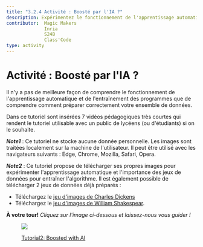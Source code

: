 ```yaml
---
title: "3.2.4 Activité : Boosté par l'IA ?"
description: Expérimentez le fonctionnement de l'apprentissage automatique et de l'entraînement des programmes et testez l'importance de jeux de données correctement préparés.
contributor:  Magic Makers
              Inria
              S24B
              Class'Code   
type: activity
---
```


# Activité : Boosté par l'IA ?
Il n'y a pas de meilleure façon de comprendre le fonctionnement de l'apprentissage automatique et de l'entraînement des programmes que de comprendre comment préparer correctement votre ensemble de données.

Dans ce tutoriel sont insérées 7 vidéos pédagogiques très courtes qui rendent le tutoriel utilisable avec un public de lycéens (ou d'étudiants) si on le souhaite.

**_Note1_** : Ce tutoriel ne stocke aucune donnée personnelle. Les images sont traitées localement sur la machine de l'utilisateur. Il peut être utilisé avec les navigateurs suivants : Edge, Chrome, Mozilla, Safari, Opera.

**_Note2_** : Ce tutoriel propose de télécharger ses propres images pour expérimenter l'apprentissage automatique et l'importance des jeux de données pour entraîner l'algorithme. Il est également possible de télécharger 2 jeux de données déjà préparés :
- Téléchargez le [jeu d'images de Charles Dickens](Images/Images-set-of-Charles-Dickens.zip)  
- Téléchargez le [jeu d'images de William Shakespear](Images/Images-set-of-William-Shakespear.zip).


**À votre tour!**
_Cliquez sur l'image ci-dessous et laissez-nous vous guider !_
 
<a href="https://pixees.fr/classcodeiai/app/tuto2/" target="_blank"><figure>
  <img src="Images/IA-M.2.1.2.png" />
  <figcaption> Tutorial2: Boosted with AI </figcaption>
</figure></a>
